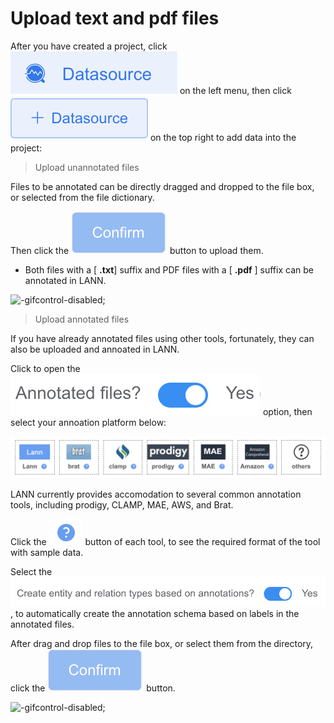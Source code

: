 # Upload text and pdf files

After you have created a project, click ![logo](../_icon/DataSource.png ':size=150x40') on the left menu, then click ![logo](../_icon/+DataSource.png ':size=120x40') on the top right to add data into the project:

> Upload unannotated files

Files to be annotated can be directly dragged and dropped to the file box, or selected from the file dictionary.

Then click the ![logo](../_icon/confirm.png ':size=80x40') button to upload them.

* Both files with a [ **.txt**] suffix and PDF files with a [ **.pdf** ] suffix can be annotated in LANN.

![](../_gif/Upload-unannotated-files.gif "-gifcontrol-disabled;")

> Upload annotated files

If you have already annotated files using other tools, fortunately, they can also be uploaded and annoated in LANN.

Click to open the ![logo](../_icon/Annotate-files.png ':size=200x40') option, then select your annoation platform below:

![logo](../_images/annotation-platform.png)

<!-- ![](../_gif/agreement-check.gif "-gifcontrol-disabled;") -->

LANN currently provides accomodation to several common annotation tools, including prodigy, CLAMP, MAE, AWS, and Brat.

Click the ![logo](../_icon/question.png ':size=50x35') button of each tool, to see the required format of the tool with sample data.

Select the ![logo](../_icon/yes_annotated.png ':size=200x35'), to automatically create the annotation schema based on labels in the annotated files.

After drag and drop files to the file box, or select them from the directory, click the ![logo](../_icon/confirm.png ':size=80x40') button.

![](../_gif/Upload-annotated-files.gif "-gifcontrol-disabled;")


